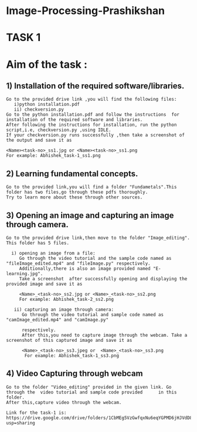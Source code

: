 # Image-Processing-Prashikshan

# TASK 1

# Aim of the task :
## 1) Installation of the required software/libraries.
    Go to the provided drive link ,you will find the following files:
       i)python installation.pdf
       ii) checkversion.py
    Go to the python installation.pdf and follow the instructions  for installation of the required software and libraries.
    After following the instructions for installation, run the python script,i.e, checkversion.py ,using IDLE.
    If your checkversion.py runs successfully ,then take a screenshot of the output and save it as

    <Name><task-no>_ss1.jpg or <Name><task-no>_ss1.png
    For example: Abhishek_task-1_ss1.png

## 2) Learning fundamental concepts.
    Go to the provided link,you will find a folder "Fundametals".This folder has two files,go through these pdfs thoroughly.
    Try to learn more about these through other sources.

## 3) Opening an image and capturing an image through camera.
    Go to the provided drive link,then move to the folder "Image_editing".
    This folder has 5 files.

      i) opening an image from a file:
         Go through the video tutorial and the sample code named as "fileImage_edited.mp4" and "fileImage.py" respectively.
         Additionally,there is also an image provided named "E-learning.jpg".
         Take a screenshot  after successfully opening and displaying the provided image and save it as

         <Name>_<task-no>_ss2.jpg or <Name>_<task-no>_ss2.png
         For example: Abhishek_task-2_ss2.png
 
       ii) capturing an image through camera:
          Go through the video tutorial and sample code named as "camImage_edited.mp4" and "camImage.py"    

          respectively.
          After this,you need to capture image through the webcam. Take a screenshot of this captured image and save it as 

          <Name>_<task-no>_ss3.jpeg or  <Name>_<task-no>_ss3.png
           For example: Abhishek_task-1_ss3.png

## 4) Video Capturing through webcam
    Go to the folder "Video_editing" provided in the given link. Go through the  video tutorial and sample code provided      in this folder.
    After this,capture video through the webcam.

    Link for the task-1 is: https://drive.google.com/drive/folders/1CbMEg5VzGwfqxNu6eqYGPMD6jHJVdD8Q?usp=sharing
